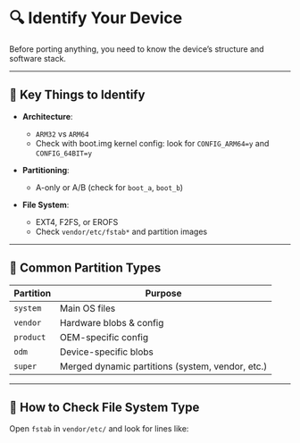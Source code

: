 # 🔍 Identify Your Device

Before porting anything, you need to know the device’s structure and software stack.

---

## 📱 Key Things to Identify

- **Architecture**:  
  - `ARM32` vs `ARM64`  
  - Check with boot.img kernel config: look for `CONFIG_ARM64=y` and `CONFIG_64BIT=y`

- **Partitioning**:  
  - A-only or A/B (check for `boot_a`, `boot_b`)

- **File System**:
  - EXT4, F2FS, or EROFS  
  - Check `vendor/etc/fstab*` and partition images

---

## 📂 Common Partition Types

| Partition   | Purpose                 |
|-------------|--------------------------|
| `system`    | Main OS files            |
| `vendor`    | Hardware blobs & config  |
| `product`   | OEM-specific config      |
| `odm`       | Device-specific blobs    |
| `super`     | Merged dynamic partitions (system, vendor, etc.) |

---

## 🎯 How to Check File System Type

Open `fstab` in `vendor/etc/` and look for lines like:
